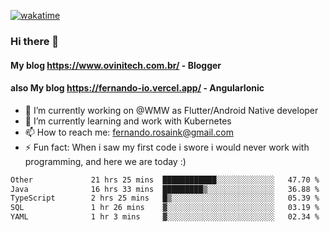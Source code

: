 [![wakatime](https://wakatime.com/badge/user/d5892087-17e6-46ab-8384-91a71a9b88d8.svg)](https://wakatime.com/@d5892087-17e6-46ab-8384-91a71a9b88d8)
### Hi there 👋

#### My blog https://www.ovinitech.com.br/ - Blogger
#### also My blog https://fernando-io.vercel.app/ - AngularIonic

- 🔭 I’m currently working on @WMW as Flutter/Android Native developer
- 🌱 I’m currently learning and work with Kubernetes
- 📫 How to reach me: fernando.rosaink@gmail.com 
- ⚡ Fun fact: When i saw my first code i swore i would never work with programming, and here we are today :)

<!--START_SECTION:waka-->

```txt
Other             21 hrs 25 mins  ████████████░░░░░░░░░░░░░   47.70 %
Java              16 hrs 33 mins  █████████▒░░░░░░░░░░░░░░░   36.88 %
TypeScript        2 hrs 25 mins   █▒░░░░░░░░░░░░░░░░░░░░░░░   05.39 %
SQL               1 hr 26 mins    ▓░░░░░░░░░░░░░░░░░░░░░░░░   03.19 %
YAML              1 hr 3 mins     ▓░░░░░░░░░░░░░░░░░░░░░░░░   02.34 %
```

<!--END_SECTION:waka-->
